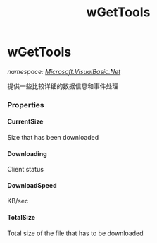 ﻿---
title: wGetTools
---

# wGetTools
_namespace: [Microsoft.VisualBasic.Net](N-Microsoft.VisualBasic.Net.html)_

提供一些比较详细的数据信息和事件处理




### Properties

#### CurrentSize
Size that has been downloaded
#### Downloading
Client status
#### DownloadSpeed
KB/sec
#### TotalSize
Total size of the file that has to be downloaded
